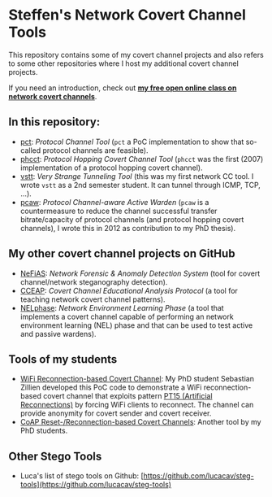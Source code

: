 # Steffen's Network Covert Channel Tools

This repository contains some of my covert channel projects and also refers to some other repositories where I host my additional covert channel projects.

If you need an introduction, check out **[my free open online class on network covert channels](https://github.com/cdpxe/Network-Covert-Channels-A-University-level-Course/)**.

## In this repository:

- [pct](https://github.com/cdpxe/NetworkCovertChannels/tree/master/pct): *Protocol Channel Tool* (`pct` a PoC implementation to show that so-called protocol channels are feasible).
- [phcct](https://github.com/cdpxe/NetworkCovertChannels/tree/master/phcct): *Protocol Hopping Covert Channel Tool* (`phcct` was the first (2007) implementation of a protocol hopping covert channel).
- [vstt](https://github.com/cdpxe/NetworkCovertChannels/tree/master/vstt): *Very Strange Tunneling Tool* (this was my first network CC tool. I wrote `vstt` as a 2nd semester student. It can tunnel through ICMP, TCP, ...).
- [pcaw](https://github.com/cdpxe/NetworkCovertChannels/tree/master/pcaw): *Protocol Channel-aware Active Warden* (`pcaw` is a countermeasure to reduce the channel successful transfer bitrate/capacity of protocol channels (and protocol hopping covert channels), I wrote this in 2012 as contribution to my PhD thesis).

## My other covert channel projects on GitHub

- [NeFiAS](https://github.com/cdpxe/nefias/): *Network Forensic & Anomaly Detection System* (tool for covert channel/network steganography detection).
- [CCEAP](https://github.com/cdpxe/CCEAP): *Covert Channel Educational Analysis Protocol* (a tool for teaching network covert channel patterns).
- [NELphase](https://github.com/cdpxe/NELphase): *Network Environment Learning Phase* (a tool that implements a covert channel capable of performing an network environment learning (NEL) phase and that can be used to test active and passive wardens).

## Tools of my students

- [WiFi Reconnection-based Covert Channel](https://github.com/NIoSaT/WiFi_Reconnection_CovertChannel): My PhD student Sebastian Zillien developed this PoC code to demonstrate a WiFi reconnection-based covert channel that exploits pattern [PT15 (Artificial Reconnections)](https://ih-patterns.blogspot.com/p/pt15-artificial-reconnections.html) by forcing WiFi clients to reconnect. The channel can provide anonymity for covert sender and covert receiver.
- [CoAP Reset-/Reconnection-based Covert Channels](https://github.com/NIoSaT/CoAP-Covert-Channels): Another tool by my PhD students.

## Other Stego Tools

- Luca's list of stego tools on Github: [https://github.com/lucacav/steg-tools](https://github.com/lucacav/steg-tools)

